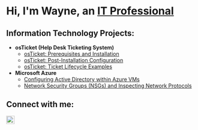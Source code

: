 <h1>Hi, I'm Wayne, an <a href="www.linkedin.com/in/WayneTav">IT Professional</a> </h1>

<h2>  Information Technology Projects:</h2> 

- <b>osTicket (Help Desk Ticketing System)</b>
  - [osTicket: Prerequisites and Installation](https://github.com/WayneTav/osticket-prereqs)
  - [osTicket: Post-Installation Configuration](https://github.com/WayneTav/post-install-config)
  - [osTicket: Ticket Lifecycle Examples](https://github.com/WayneTav/ticket-lifecycle)
- <b>Microsoft Azure</b>
  - [Configuring Active Directory within Azure VMs](https://github.com/WayneTav/configure-ad)
  - [Network Security Groups (NSGs) and Inspecting Network Protocols](https://github.com/WayneTav/azure-network-protocols)

<h2> Connect with me:</h2>


[<img align="left" alt="WayneTav | LinkedIn" width="22px" src="https://cdn.jsdelivr.net/npm/simple-icons@v3/icons/linkedin.svg" />][linkedin]

[linkedin]: https://linkedin.com/in/WayneTav
